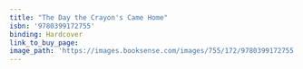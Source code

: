 ```yaml
---
title: "The Day the Crayon's Came Home"
isbn: '9780399172755'
binding: Hardcover
link_to_buy_page:
image_path: 'https://images.booksense.com/images/755/172/9780399172755.jpg'
---
```


